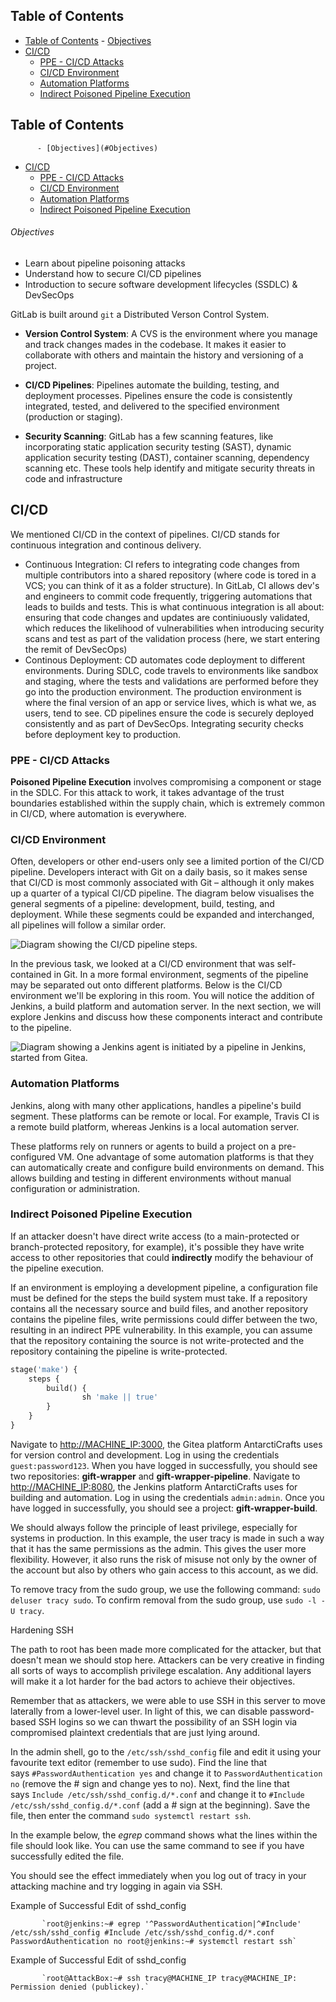 ## Table of Contents

  - [Table of Contents](#Table\of\Contents)
          - [Objectives](#Objectives)
  - [CI/CD](#CI/CD)
    - [PPE - CI/CD Attacks](#PPE\-\CI/CD\Attacks)
    - [CI/CD Environment](#CI/CD\Environment)
    - [Automation Platforms](#Automation\Platforms)
    - [Indirect Poisoned Pipeline Execution](#Indirect\Poisoned\Pipeline\Execution)

## Table of Contents

          - [Objectives](#Objectives)
  - [CI/CD](#CI/CD)
    - [PPE - CI/CD Attacks](#PPE\-\CI/CD\Attacks)
    - [CI/CD Environment](#CI/CD\Environment)
    - [Automation Platforms](#Automation\Platforms)
    - [Indirect Poisoned Pipeline Execution](#Indirect\Poisoned\Pipeline\Execution)

###### Objectives
- Learn about pipeline poisoning attacks
- Understand how to secure CI/CD pipelines
- Introduction to secure software development lifecycles (SSDLC) & DevSecOps

GitLab is built around `git` a Distributed Verson Control System. 
- **Version Control System**: A CVS is the environment where you manage and track changes mades in the codebase. It makes it easier to collaborate with others and maintain the history and versioning of a project.

- **CI/CD Pipelines**: Pipelines automate the building, testing, and deployment processes. Pipelines ensure the code is consistently integrated, tested, and delivered to the specified environment (production or staging).
- **Security Scanning**: GitLab has a few scanning features, like incorporating static application security testing (SAST), dynamic application security testing (DAST), container scanning, dependency scanning etc. These tools help identify and mitigate security threats in code and infrastructure

## CI/CD
We mentioned CI/CD in the context of pipelines. CI/CD stands for continuous integration and continous delivery.

- Continuous Integration: CI refers to integrating code changes from multiple contributors into a shared repository (where code is tored in a VCS; you can think of it as a folder structure). In GitLab, CI allows dev's and engineers to commit code frequently, triggering automations that leads to builds and tests. This is what continuous integration is all about: ensuring that code changes and updates are continiuously validated, which reduces the likelihood of vulnerabilities when introducing security scans and test as part of the validation process (here, we start entering the remit of DevSecOps)
- Continous Deployment: CD automates code deployment to different environments. During SDLC, code travels to environments like sandbox and staging, where the tests and validations are performed before they go into the production environment. The production environment is where the final version of an app or service lives, which is what we, as users, tend to see. CD pipelines ensure the code is securely deployed consistently and as part of DevSecOps. Integrating security checks before deployment key to production.


### PPE - CI/CD Attacks
**Poisoned Pipeline Execution** involves compromising a component or stage in the SDLC. For this attack to work, it takes advantage of the trust boundaries established within the supply chain, which is extremely common in CI/CD, where automation is everywhere.



### CI/CD Environment

Often, developers or other end-users only see a limited portion of the CI/CD pipeline. Developers interact with Git on a daily basis, so it makes sense that CI/CD is most commonly associated with Git – although it only makes up a quarter of a typical CI/CD pipeline. The diagram below visualises the general segments of a pipeline: development, build, testing, and deployment. While these segments could be expanded and interchanged, all pipelines will follow a similar order.

![Diagram showing the CI/CD pipeline steps.](https://tryhackme-images.s3.amazonaws.com/user-uploads/5e73cca6ec4fcf1309f2df86/room-content/ec57dbc0548b41e39700b9ba597514a8.svg)  

In the previous task, we looked at a CI/CD environment that was self-contained in Git. In a more formal environment, segments of the pipeline may be separated out onto different platforms. Below is the CI/CD environment we'll be exploring in this room. You will notice the addition of Jenkins, a build platform and automation server. In the next section, we will explore Jenkins and discuss how these components interact and contribute to the pipeline.  

![Diagram showing a Jenkins agent is initiated by a pipeline in Jenkins, started from Gitea.](https://tryhackme-images.s3.amazonaws.com/user-uploads/5e73cca6ec4fcf1309f2df86/room-content/647536544e06313b910f707eb1e02003.svg)  

### Automation Platforms

Jenkins, along with many other applications, handles a pipeline's build segment. These platforms can be remote or local. For example, Travis CI is a remote build platform, whereas Jenkins is a local automation server.

These platforms rely on runners or agents to build a project on a pre-configured VM. One advantage of some automation platforms is that they can automatically create and configure build environments on demand. This allows building and testing in different environments without manual configuration or administration.




### Indirect Poisoned Pipeline Execution
If an attacker doesn't have direct write access (to a main-protected or branch-protected repository, for example), it's possible they have write access to other repositories that could **indirectly** modify the behaviour of the pipeline execution.

If an environment is employing a development pipeline, a configuration file must be defined for the steps the build system must take. If a repository contains all the necessary source and build files, and another repository contains the pipeline files, write permissions could differ between the two, resulting in an indirect PPE vulnerability. In this example, you can assume that the repository containing the source is not write-protected and the repository containing the pipeline is write-protected.


```makefile
stage('make') {
	steps {
		build() {
				sh 'make || true'
		}
	}
}
```


Navigate to [http://MACHINE_IP:3000](http://MACHINE_IP:3000/), the Gitea platform AntarctiCrafts uses for version control and development. Log in using the credentials `guest:password123`. When you have logged in successfully, you should see two repositories: **gift-wrapper** and **gift-wrapper-pipeline**. Navigate to [http://MACHINE_IP:8080](http://MACHINE_IP:8080/), the Jenkins platform AntarctiCrafts uses for building and automation. Log in using the credentials `admin:admin`. Once you have logged in successfully, you should see a project: **gift-wrapper-build**.


We should always follow the principle of least privilege, especially for systems in production. In this example, the user tracy is made in such a way that it has the same permissions as the admin. This gives the user more flexibility. However, it also runs the risk of misuse not only by the owner of the account but also by others who gain access to this account, as we did.  

To remove tracy from the sudo group, we use the following command: `sudo deluser tracy sudo`. To confirm removal from the sudo group, use `sudo -l -U tracy`.


Hardening SSH

The path to root has been made more complicated for the attacker, but that doesn't mean we should stop here. Attackers can be very creative in finding all sorts of ways to accomplish privilege escalation. Any additional layers will make it a lot harder for the bad actors to achieve their objectives.

Remember that as attackers, we were able to use SSH in this server to move laterally from a lower-level user. In light of this, we can disable password-based SSH logins so we can thwart the possibility of an SSH login via compromised plaintext credentials that are just lying around.

In the admin shell, go to the `/etc/ssh/sshd_config` file and edit it using your favourite text editor (remember to use sudo). Find the line that says `#PasswordAuthentication yes` and change it to `PasswordAuthentication no` (remove the # sign and change yes to no). Next, find the line that says `Include /etc/ssh/sshd_config.d/*.conf` and change it to `#Include /etc/ssh/sshd_config.d/*.conf` (add a # sign at the beginning). Save the file, then enter the command `sudo systemctl restart ssh`.

In the example below, the _egrep_ command shows what the lines within the file should look like. You can use the same command to see if you have successfully edited the file.

You should see the effect immediately when you log out of tracy in your attacking machine and try logging in again via SSH.

Example of Successful Edit of sshd_config

           `root@jenkins:~# egrep '^PasswordAuthentication|^#Include' /etc/ssh/sshd_config #Include /etc/ssh/sshd_config.d/*.conf PasswordAuthentication no root@jenkins:~# systemctl restart ssh`
        

Example of Successful Edit of sshd_config

           `root@AttackBox:~# ssh tracy@MACHINE_IP tracy@MACHINE_IP: Permission denied (publickey).`